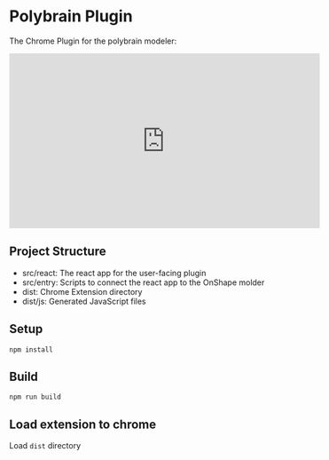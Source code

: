 # Polybrain Plugin

The Chrome Plugin for the polybrain modeler:

<iframe width="560" height="315" src="https://www.youtube.com/embed/pkFvQh476Wk?si=B6o1UnkYbcJxDTeM" title="YouTube video player" frameborder="0" allow="accelerometer; autoplay; clipboard-write; encrypted-media; gyroscope; picture-in-picture; web-share" referrerpolicy="strict-origin-when-cross-origin" allowfullscreen></iframe>

## Project Structure

- src/react: The react app for the user-facing plugin
- src/entry: Scripts to connect the react app to the OnShape molder
- dist: Chrome Extension directory
- dist/js: Generated JavaScript files

## Setup

```
npm install
```

## Build

```
npm run build
```

## Load extension to chrome

Load `dist` directory
